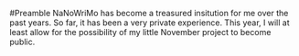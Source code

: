 #Preamble
NaNoWriMo has become a treasured insitution for me over the past years. So far, it has been a very private experience. This year, I will at least allow for the possibility of my little November project to become public. 
